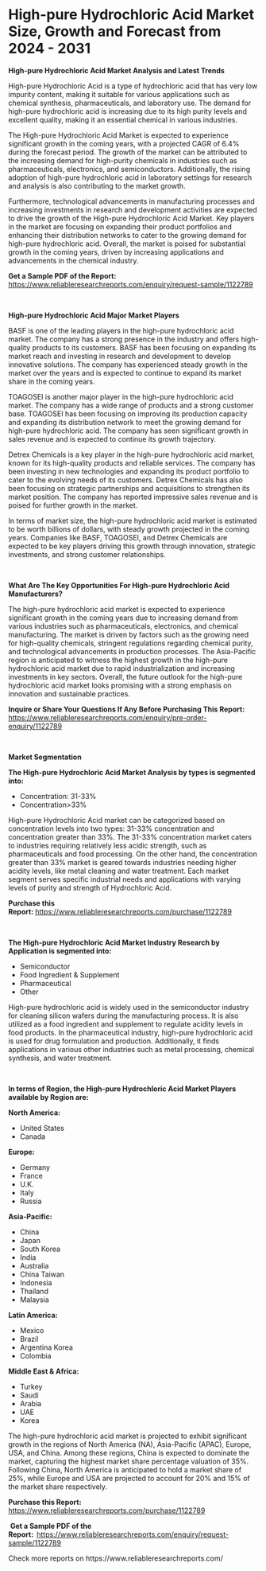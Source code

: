 <p><h1>High-pure Hydrochloric Acid Market Size, Growth and Forecast from 2024 - 2031</h1></p><p><strong>High-pure Hydrochloric Acid Market Analysis and Latest Trends</strong></p>
<p><p>High-pure Hydrochloric Acid is a type of hydrochloric acid that has very low impurity content, making it suitable for various applications such as chemical synthesis, pharmaceuticals, and laboratory use. The demand for high-pure hydrochloric acid is increasing due to its high purity levels and excellent quality, making it an essential chemical in various industries.</p><p>The High-pure Hydrochloric Acid Market is expected to experience significant growth in the coming years, with a projected CAGR of 6.4% during the forecast period. The growth of the market can be attributed to the increasing demand for high-purity chemicals in industries such as pharmaceuticals, electronics, and semiconductors. Additionally, the rising adoption of high-pure hydrochloric acid in laboratory settings for research and analysis is also contributing to the market growth.</p><p>Furthermore, technological advancements in manufacturing processes and increasing investments in research and development activities are expected to drive the growth of the High-pure Hydrochloric Acid Market. Key players in the market are focusing on expanding their product portfolios and enhancing their distribution networks to cater to the growing demand for high-pure hydrochloric acid. Overall, the market is poised for substantial growth in the coming years, driven by increasing applications and advancements in the chemical industry.</p></p>
<p><strong>Get a Sample PDF of the Report:&nbsp;</strong> <a href="https://www.reliableresearchreports.com/enquiry/request-sample/1122789">https://www.reliableresearchreports.com/enquiry/request-sample/1122789</a></p>
<p>&nbsp;</p>
<p><strong>High-pure Hydrochloric Acid Major Market Players</strong></p>
<p><p>BASF is one of the leading players in the high-pure hydrochloric acid market. The company has a strong presence in the industry and offers high-quality products to its customers. BASF has been focusing on expanding its market reach and investing in research and development to develop innovative solutions. The company has experienced steady growth in the market over the years and is expected to continue to expand its market share in the coming years.</p><p>TOAGOSEI is another major player in the high-pure hydrochloric acid market. The company has a wide range of products and a strong customer base. TOAGOSEI has been focusing on improving its production capacity and expanding its distribution network to meet the growing demand for high-pure hydrochloric acid. The company has seen significant growth in sales revenue and is expected to continue its growth trajectory.</p><p>Detrex Chemicals is a key player in the high-pure hydrochloric acid market, known for its high-quality products and reliable services. The company has been investing in new technologies and expanding its product portfolio to cater to the evolving needs of its customers. Detrex Chemicals has also been focusing on strategic partnerships and acquisitions to strengthen its market position. The company has reported impressive sales revenue and is poised for further growth in the market.</p><p>In terms of market size, the high-pure hydrochloric acid market is estimated to be worth billions of dollars, with steady growth projected in the coming years. Companies like BASF, TOAGOSEI, and Detrex Chemicals are expected to be key players driving this growth through innovation, strategic investments, and strong customer relationships.</p></p>
<p>&nbsp;</p>
<p><strong>What Are The Key Opportunities For High-pure Hydrochloric Acid Manufacturers?</strong></p>
<p><p>The high-pure hydrochloric acid market is expected to experience significant growth in the coming years due to increasing demand from various industries such as pharmaceuticals, electronics, and chemical manufacturing. The market is driven by factors such as the growing need for high-quality chemicals, stringent regulations regarding chemical purity, and technological advancements in production processes. The Asia-Pacific region is anticipated to witness the highest growth in the high-pure hydrochloric acid market due to rapid industrialization and increasing investments in key sectors. Overall, the future outlook for the high-pure hydrochloric acid market looks promising with a strong emphasis on innovation and sustainable practices.</p></p>
<p><strong>Inquire or Share Your Questions If Any Before Purchasing This Report:</strong> <a href="https://www.reliableresearchreports.com/enquiry/pre-order-enquiry/1122789">https://www.reliableresearchreports.com/enquiry/pre-order-enquiry/1122789</a></p>
<p>&nbsp;</p>
<p><strong>Market Segmentation</strong></p>
<p><strong>The High-pure Hydrochloric Acid Market Analysis by types is segmented into:</strong></p>
<p><ul><li>Concentration: 31-33%</li><li>Concentration>33%</li></ul></p>
<p><p>High-pure Hydrochloric Acid market can be categorized based on concentration levels into two types: 31-33% concentration and concentration greater than 33%. The 31-33% concentration market caters to industries requiring relatively less acidic strength, such as pharmaceuticals and food processing. On the other hand, the concentration greater than 33% market is geared towards industries needing higher acidity levels, like metal cleaning and water treatment. Each market segment serves specific industrial needs and applications with varying levels of purity and strength of Hydrochloric Acid.</p></p>
<p><strong>Purchase this Report:&nbsp;</strong><a href="https://www.reliableresearchreports.com/purchase/1122789">https://www.reliableresearchreports.com/purchase/1122789</a></p>
<p>&nbsp;</p>
<p><strong>The High-pure Hydrochloric Acid Market Industry Research by Application is segmented into:</strong></p>
<p><ul><li>Semiconductor</li><li>Food Ingredient & Supplement</li><li>Pharmaceutical</li><li>Other</li></ul></p>
<p><p>High-pure hydrochloric acid is widely used in the semiconductor industry for cleaning silicon wafers during the manufacturing process. It is also utilized as a food ingredient and supplement to regulate acidity levels in food products. In the pharmaceutical industry, high-pure hydrochloric acid is used for drug formulation and production. Additionally, it finds applications in various other industries such as metal processing, chemical synthesis, and water treatment.</p></p>
<p>&nbsp;</p>
<p><strong>In terms of Region, the High-pure Hydrochloric Acid Market Players available by Region are:</strong></p>
<p>
    <p> <strong> North America: </strong>
        <ul>
            <li>United States</li>
            <li>Canada</li>
        </ul>
        </p> 
    <p> <strong> Europe: </strong>
        <ul>
            <li>Germany</li>
            <li>France</li>
            <li>U.K.</li>
            <li>Italy</li>
            <li>Russia</li>
        </ul>
        </p> 
    <p> <strong> Asia-Pacific: </strong>
        <ul>
            <li>China</li>
            <li>Japan</li>
            <li>South Korea</li>
            <li>India</li>
            <li>Australia</li>
            <li>China Taiwan</li>
            <li>Indonesia</li>
            <li>Thailand</li>
            <li>Malaysia</li>
        </ul>
        </p> 
    <p> <strong> Latin America: </strong>
        <ul>
            <li>Mexico</li>
            <li>Brazil</li>
            <li>Argentina Korea</li>
            <li>Colombia</li>
        </ul>
        </p> 
    <p> <strong> Middle East & Africa: </strong>
        <ul>
            <li>Turkey</li>
            <li>Saudi</li>
            <li>Arabia</li>
            <li>UAE</li>
            <li>Korea</li>
        </ul>
    </p>
    </p>
<p><p>The high-pure hydrochloric acid market is projected to exhibit significant growth in the regions of North America (NA), Asia-Pacific (APAC), Europe, USA, and China. Among these regions, China is expected to dominate the market, capturing the highest market share percentage valuation of 35%. Following China, North America is anticipated to hold a market share of 25%, while Europe and USA are projected to account for 20% and 15% of the market share respectively.</p></p>
<p><strong>Purchase this Report: </strong><a href="https://www.reliableresearchreports.com/purchase/1122789">https://www.reliableresearchreports.com/purchase/1122789</a></p>
<p>&nbsp;<strong>Get a Sample PDF of the Report:&nbsp;&nbsp;</strong><a href="https://www.reliableresearchreports.com/enquiry/request-sample/1122789">https://www.reliableresearchreports.com/enquiry/request-sample/1122789</a></p>
<p><strong></strong></p>
<p>Check more reports on https://www.reliableresearchreports.com/</p>
